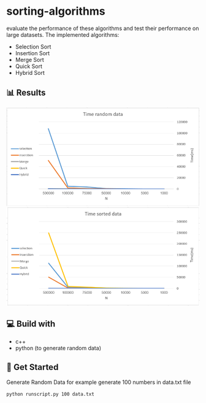 # sorting-algorithms
evaluate the performance of these algorithms and test their performance on large datasets.
The implemented algorithms:
* Selection Sort
* Insertion Sort
* Merge Sort
* Quick Sort
* Hybrid Sort
## 📊 Results
![1](results/randomData.PNG)
![2](results/sortedData.PNG)
## 💻 Build with
* c++
* python (to generate random data)
## 🏁 Get Started
Generate Random Data for example generate 100 numbers in data.txt file
```
python runscript.py 100 data.txt
```
